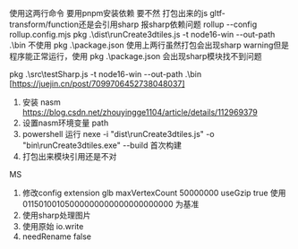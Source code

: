 使用这两行命令 要用pnpm安装依赖 要不然 打包出来的js gltf-transform/function还是会引用sharp 报sharp依赖问题
rollup --config rollup.config.mjs
pkg .\dist\runCreate3dtiles.js -t node16-win --out-path .\bin
不使用
pkg .\package.json
使用上两行虽然打包会出现sharp warning但是程序能正常运行，使用 pkg .\package.json 会出现sharp模块找不到问题

pkg .\src\testSharp.js -t node16-win --out-path .\bin
[https://juejin.cn/post/7099706452738048037]

1. 安装 nasm https://blog.csdn.net/zhouyingge1104/article/details/112969379
2. 设置nasm环境变量 path
3. powershell 运行 nexe -i "dist\runCreate3dtiles.js" -o "bin\runCreate3dtiles.exe" --build 首次构建
4. 打包出来模块引用还是不对

MS
1. 修改config extension glb maxVertexCount 50000000 useGzip true 使用 01150100105000000000000000000000 为基准
2. 使用sharp处理图片
3. 使用原始 io.write
4. needRename false
